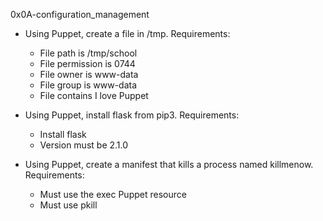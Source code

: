 0x0A-configuration_management

- Using Puppet, create a file in /tmp.
  Requirements:
  - File path is /tmp/school
  - File permission is 0744
  - File owner is www-data
  - File group is www-data
  - File contains I love Puppet

- Using Puppet, install flask from pip3.
  Requirements:
  - Install flask
  - Version must be 2.1.0

- Using Puppet, create a manifest that kills a process named killmenow.
  Requirements:
  - Must use the exec Puppet resource
  - Must use pkill